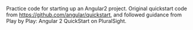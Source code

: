Practice code for starting up an Angular2 project. Original quickstart code from https://github.com/angular/quickstart, and followed guidance from Play by Play:
Angular 2 QuickStart on PluralSight. 
